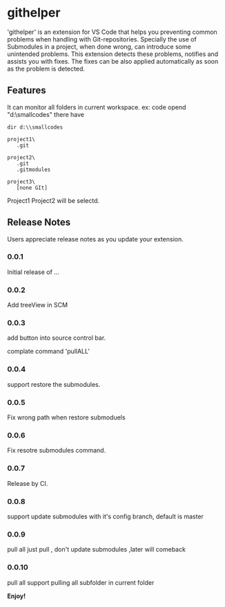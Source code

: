 # githelper

'githelper' is an extension for VS Code that helps you preventing common problems when handling with Git-repositories. Specially the use of Submodules in a project, when done wrong, can introduce some unintended problems. This extension detects these problems, notifies and assists you with fixes. The fixes can be also applied automatically as soon as the problem is detected.



## Features
It can monitor all folders in current workspace.
ex: code opend "d:\\smallcodes"
   there have
   ``` 
   dir d:\\smallcodes

   project1\
      .git

   project2\
      .git
      .gitmodules

   project3\
      [none GIt]
   ```

Project1 Project2 will be selectd.

## Release Notes

Users appreciate release notes as you update your extension.

### 0.0.1

Initial release of ...

### 0.0.2

Add treeView in SCM

### 0.0.3

add button into  source control bar.

complate command 'pullALL'

### 0.0.4

support restore the submodules.

### 0.0.5

Fix wrong path when restore submoduels

### 0.0.6

Fix resotre submodules command.

### 0.0.7

Release by CI.

### 0.0.8

support update submodules with it's config branch, default is master

### 0.0.9

pull all  just pull , don't update submodules ,later will comeback

### 0.0.10

pull all support pulling all subfolder in  current folder

**Enjoy!**